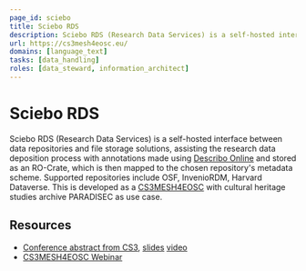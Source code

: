 ```yaml
---
page_id: sciebo
title: Sciebo RDS
description: Sciebo RDS (Research Data Services) is a self-hosted interface between data repositories and file storage solutions, assisting the research data deposition process with annotations made using Describo Online and stored as an RO-Crate
url: https://cs3mesh4eosc.eu/
domains: [language_text]
tasks: [data_handling]
roles: [data_steward, information_architect]
---
```


# Sciebo RDS

Sciebo RDS (Research Data Services) is a self-hosted interface between data repositories and file storage solutions, assisting the research data deposition process with annotations made using [Describo Online](https://arkisto-platform.github.io/tools/description/describo-online/) and stored as an RO-Crate, which is then mapped to the chosen repository's metadata scheme. Supported repositories include OSF, InvenioRDM, Harvard Dataverse. This is developed as a [CS3MESH4EOSC](https://cs3mesh4eosc.eu/) with cultural heritage studies archive PARADISEC as use case.


## Resources

* [Conference abstract from CS3](https://indico.cern.ch/event/1210538/contributions/5207925/), [slides](https://indico.cern.ch/event/1210538/contributions/5207925/attachments/2603775/4500547/CS3_2023_ScieboRDS_final.pdf) [video](https://cds.cern.ch/record/2855346)
* [CS3MESH4EOSC Webinar](https://cs3mesh4eosc.eu/data-services/open-data-systems)
